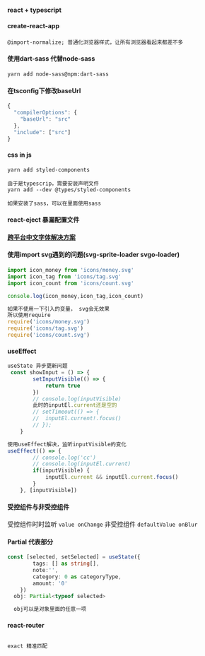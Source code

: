 #### react + typescript

#### create-react-app

`@import-normalize; 普通化浏览器样式，让所有浏览器看起来都差不多`

#### 使用dart-sass 代替node-sass

`yarn add node-sass@npm:dart-sass`

#### 在tsconfig下修改baseUrl

```js
{
  "compilerOptions": {
    "baseUrl": "src"
  },
  "include": ["src"]
}
```

#### css in js

```
yarn add styled-components

由于是typescrip，需要安装声明文件
yarn add --dev @types/styled-components

如果安装了sass，可以在里面使用sass
```


#### react-eject 暴漏配置文件


#### [跨平台中文字体解决方案](https://github.com/zenozeng/fonts.css/)

#### 使用import svg遇到的问题(svg-sprite-loader svgo-loader)

```js
import icon_money from 'icons/money.svg'
import icon_tag from 'icons/tag.svg'
import icon_count from 'icons/count.svg'

console.log(icon_money,icon_tag,icon_count)

如果不使用一下引入的变量， svg会无效果
所以使用require
require('icons/money.svg') 
require('icons/tag.svg') 
require('icons/count.svg') 
```


#### useEffect

```js
useState 异步更新问题
 const showInput = () => {
        setInputVisible(() => {
            return true
        })
        // console.log(inputVisible)
        此时的inputEl.current还是空的
        // setTimeout(() => {
        //  inputEl.current!.focus()   
        // });
    }

使用useEffect解决，监听inputVisible的变化
useEffect(() => {
        // console.log('cc')
        // console.log(inputEl.current)
        if(inputVisible) {
            inputEl.current && inputEl.current.focus()
        }
    }, [inputVisible])


```

#### 受控组件与非受控组件

受控组件时时监听 `value onChange`
非受控组件 `defaultValue onBlur`


#### Partial 代表部分

```ts
const [selected, setSelected] = useState({
        tags: [] as string[],
        note:'',
        category: 0 as categoryType,
        amount: '0'
    })
  obj: Partial<typeof selected>

  obj可以是对象里面的任意一项
```

#### react-router

```js

exact 精准匹配

```